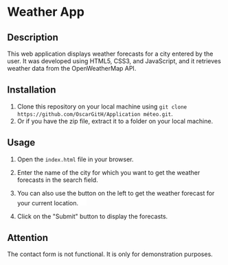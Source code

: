 # Weather App

## Description

This web application displays weather forecasts for a city entered by the user. It was developed using HTML5, CSS3, and
JavaScript, and it retrieves weather data from the OpenWeatherMap API.

## Installation

1. Clone this repository on your local machine using `git clone https://github.com/OscarGitH/Application méteo.git`.
2. Or if you have the zip file, extract it to a folder on your local machine.

## Usage

1. Open the `index.html` file in your browser.

2. Enter the name of the city for which you want to get the weather forecasts in the search field.
3. You can also use the button on the left to get the weather forecast for your current location.<img src="img/pin.png" width="20" height="20">  
4. Click on the "Submit" button to display the forecasts.

## Attention
The contact form is not functional. It is only for demonstration purposes.
